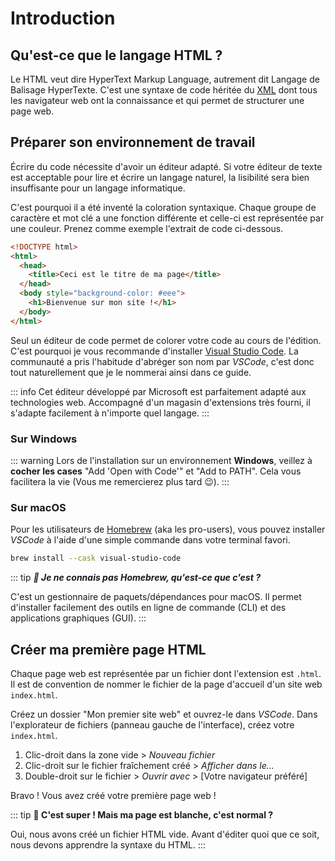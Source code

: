 # Introduction

## Qu'est-ce que le langage HTML ?

Le HTML veut dire HyperText Markup Language, autrement dit Langage de Balisage HyperTexte. C'est une syntaxe de code héritée du [XML](https://fr.wikipedia.org/wiki/Extensible_Markup_Language) dont tous les navigateur web ont la connaissance et qui permet de structurer une page web.

## Préparer son environnement de travail

Écrire du code nécessite d'avoir un éditeur adapté. Si votre éditeur de texte est acceptable pour lire et écrire un langage naturel, la lisibilité sera bien insuffisante pour un langage informatique.

C'est pourquoi il a été inventé la coloration syntaxique. Chaque  groupe de caractère et mot clé a une fonction différente et celle-ci est représentée par une couleur. Prenez comme exemple l'extrait de code ci-dessous.

```html
<!DOCTYPE html>
<html>
  <head>
    <title>Ceci est le titre de ma page</title>
  </head>
  <body style="background-color: #eee">
    <h1>Bienvenue sur mon site !</h1>
  </body>
</html>
```

Seul un éditeur de code permet de colorer votre code au cours de l'édition. C'est pourquoi je vous recommande d'installer [Visual Studio Code](https://code.visualstudio.com). La communauté a pris l'habitude d'abréger son nom par *VSCode*, c'est donc tout naturellement que je le nommerai ainsi dans ce guide.

::: info
Cet éditeur développé par Microsoft est parfaitement adapté aux technologies web. Accompagné d'un magasin d'extensions très fourni, il s'adapte facilement à n'importe quel langage.
:::

### Sur Windows

::: warning
Lors de l'installation sur un environnement **Windows**, veillez à **cocher les cases** "Add 'Open with Code'" et "Add to PATH". Cela vous facilitera la vie (Vous me remercierez plus tard :wink:).
:::

### Sur macOS

Pour les utilisateurs de [Homebrew](https://brew.sh) (aka les pro-users), vous pouvez installer *VSCode* à l'aide d'une simple commande dans votre terminal favori.

```sh
brew install --cask visual-studio-code
```

::: tip
***:speech_balloon: Je ne connais pas Homebrew, qu'est-ce que c'est ?***

C'est un gestionnaire de paquets/dépendances pour macOS. Il permet d'installer facilement des outils en ligne de commande (CLI) et des applications graphiques (GUI).
:::

## Créer ma première page HTML

Chaque page web est représentée par un fichier dont l'extension est `.html`. Il est de convention de nommer le fichier de la page d'accueil d'un site web `index.html`.

Créez un dossier "Mon premier site web" et ouvrez-le dans *VSCode*. Dans l'explorateur de fichiers (panneau gauche de l'interface), créez votre `index.html`.

1. Clic-droit dans la zone vide > *Nouveau fichier*
2. Clic-droit sur le fichier fraîchement créé > *Afficher dans le...*
3. Double-droit sur le fichier > *Ouvrir avec* > [Votre navigateur préféré]

Bravo ! Vous avez créé votre première page web !

::: tip
**:speech_balloon: C'est super ! Mais ma page est blanche, c'est normal ?**

Oui, nous avons créé un fichier HTML vide. Avant d'éditer quoi que ce soit, nous devons apprendre la syntaxe du HTML.
:::